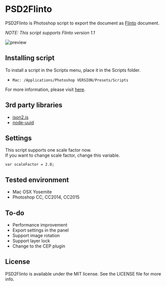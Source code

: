 # PSD2Flinto

PSD2Flinto is Photoshop script to export the document as [Flinto](https://www.flinto.com/mac) document.

*NOTE: This script supports Flinto version 1.1*

![preview](https://cloud.githubusercontent.com/assets/966109/11519759/2008444c-98e0-11e5-9ad6-73781d41a6fd.png)

## Installing script
To install a script in the Scripts menu, place it in the Scripts folder.
- `Mac: /Applications/Photoshop VERSION/Presets/Scripts`

For more information, please visit [here](http://www.adobe.com/devnet/photoshop/scripting.html).

## 3rd party libraries
- [json2.js](https://github.com/douglascrockford/JSON-js)
- [node-uuid](https://github.com/broofa/node-uuid)

## Settings
This script supports one scale factor now.  
If you want to change scale factor, change this variable.
```
var scaleFactor = 2.0;
```

## Tested environment
- Mac OSX Yosemite
- Photoshop CC, CC2014, CC2015

## To-do
- Performance improvement
- Export settings in the panel
- Support image rotation
- Support layer lock
- Change to the CEP plugin


## License
PSD2Flinto is available under the MIT license. See the LICENSE file for more info.
